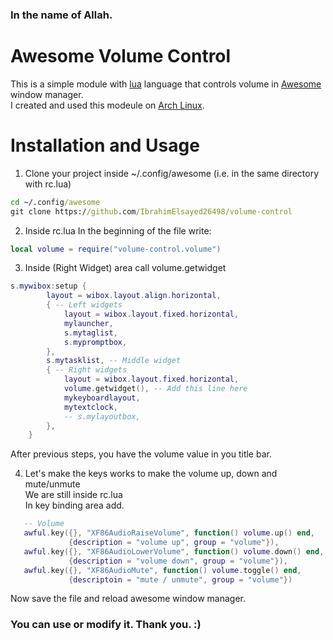 ### In the name of Allah.
# Awesome Volume Control
This is a simple module with <a href="https://www.lua.org/" target="_blank">lua</a> language that controls volume in <a href="https://awesomewm.org/" target="_blank">Awesome</a> window manager.
<br>
I created and used this modeule on <a href="https://archlinux.org/" target="_blank">Arch Linux</a>.

# Installation and Usage
1. Clone your project inside ~/.config/awesome (i.e. in the same directory with rc.lua)
```cmd
cd ~/.config/awesome
git clone https://github.com/IbrahimElsayed26498/volume-control
```
2. Inside rc.lua
In the beginning of the file write:
```lua
local volume = require("volume-control.volume")
```
3. Inside (Right Widget) area call volume.getwidget
```lua
s.mywibox:setup {
        layout = wibox.layout.align.horizontal,
        { -- Left widgets
            layout = wibox.layout.fixed.horizontal,
            mylauncher,
            s.mytaglist,
            s.mypromptbox,
        },
        s.mytasklist, -- Middle widget
        { -- Right widgets
            layout = wibox.layout.fixed.horizontal,
            volume.getwidget(), -- Add this line here
            mykeyboardlayout,
            mytextclock,
            -- s.mylayoutbox,
        },
    }
```
After previous steps, you have the volume value in you title bar.<br>

4. Let's make the keys works to make the volume up, down and mute/unmute<br>
We are still inside rc.lua<br>
In key binding area add.
```lua
   -- Volume
   awful.key({}, "XF86AudioRaiseVolume", function() volume.up() end,
             {description = "volume up", group = "volume"}),
   awful.key({}, "XF86AudioLowerVolume", function() volume.down() end,
             {description = "volume down", group = "volume"}),
   awful.key({}, "XF86AudioMute", function() volume.toggle() end,
             {descriptoin = "mute / unmute", group = "volume"})
```
Now save the file and reload awesome window manager.<br>
### You can use or modify it. Thank you. :)
